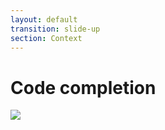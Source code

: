 ```yaml
---
layout: default
transition: slide-up
section: Context
---
```


# Code completion

<div class="mt-16">
    <img class="" src="/context.1.png">
</div>
